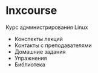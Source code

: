 # lnxcourse
Курс администрирования Linux
- Конспекты лекций
- Контакты с преподавателями
- Домашние задания
- Упражнения
- Библиотека
 

